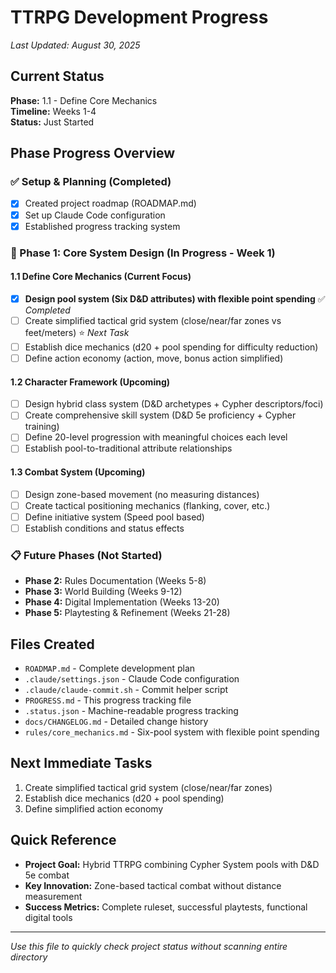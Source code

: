 # TTRPG Development Progress

*Last Updated: August 30, 2025*

## Current Status
**Phase:** 1.1 - Define Core Mechanics  
**Timeline:** Weeks 1-4  
**Status:** Just Started  

## Phase Progress Overview

### ✅ Setup & Planning (Completed)
- [x] Created project roadmap (ROADMAP.md)
- [x] Set up Claude Code configuration
- [x] Established progress tracking system

### 🔄 Phase 1: Core System Design (In Progress - Week 1)

#### 1.1 Define Core Mechanics (Current Focus)
- [x] **Design pool system (Six D&D attributes) with flexible point spending** ✅ *Completed*
- [ ] Create simplified tactical grid system (close/near/far zones vs feet/meters) ⭐ *Next Task*
- [ ] Establish dice mechanics (d20 + pool spending for difficulty reduction)
- [ ] Define action economy (action, move, bonus action simplified)

#### 1.2 Character Framework (Upcoming)
- [ ] Design hybrid class system (D&D archetypes + Cypher descriptors/foci)
- [ ] Create comprehensive skill system (D&D 5e proficiency + Cypher training)
- [ ] Define 20-level progression with meaningful choices each level
- [ ] Establish pool-to-traditional attribute relationships

#### 1.3 Combat System (Upcoming)
- [ ] Design zone-based movement (no measuring distances)
- [ ] Create tactical positioning mechanics (flanking, cover, etc.)
- [ ] Define initiative system (Speed pool based)
- [ ] Establish conditions and status effects

### 📋 Future Phases (Not Started)
- **Phase 2:** Rules Documentation (Weeks 5-8)
- **Phase 3:** World Building (Weeks 9-12)
- **Phase 4:** Digital Implementation (Weeks 13-20)
- **Phase 5:** Playtesting & Refinement (Weeks 21-28)

## Files Created
- `ROADMAP.md` - Complete development plan
- `.claude/settings.json` - Claude Code configuration
- `.claude/claude-commit.sh` - Commit helper script
- `PROGRESS.md` - This progress tracking file
- `.status.json` - Machine-readable progress tracking
- `docs/CHANGELOG.md` - Detailed change history
- `rules/core_mechanics.md` - Six-pool system with flexible point spending

## Next Immediate Tasks
1. Create simplified tactical grid system (close/near/far zones)
2. Establish dice mechanics (d20 + pool spending)
3. Define simplified action economy

## Quick Reference
- **Project Goal:** Hybrid TTRPG combining Cypher System pools with D&D 5e combat
- **Key Innovation:** Zone-based tactical combat without distance measurement
- **Success Metrics:** Complete ruleset, successful playtests, functional digital tools

---
*Use this file to quickly check project status without scanning entire directory*